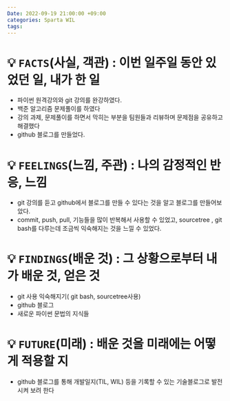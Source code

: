 ```yaml
---
Date: 2022-09-19 21:00:00 +09:00
categories: Sparta WIL
tags:
---
```


# 💡 **`FACTS`(사실, 객관)** : 이번 일주일 동안 있었던 일, 내가 한 일

- 파이썬 원격강의와 git 강의를 완강하였다.
- 백준 알고리즘 문제풀이를 하였다
- 강의 과제, 문제풀이를 하면서 막히는 부분을 팀원들과 리뷰하며 문제점을 공유하고 해결했다
- github 블로그를 만들었다.

# 💡 **`FEELINGS`(느낌, 주관)** : 나의 감정적인 반응, 느낌

- git 강의를 듣고 github에서 블로그를 만들 수 있다는 것을 알고 블로그를 만들어보았다.
- commit, push, pull, 기능들을 많이 반복해서 사용할 수 있었고, sourcetree , git bash를 다루는데 조금씩 익숙해지는 것을 느낄 수 있었다.

# 💡 **`FINDINGS`(배운 것)** : 그 상황으로부터 내가 배운 것, 얻은 것

- git 사용 익숙해지기( git bash, sourcetree사용)
- github 블로그
- 새로운 파이썬 문법의 지식들

# 💡 **`FUTURE`(미래)** : 배운 것을 미래에는 어떻게 적용할 지

- github 블로그를 통해 개발일지(TIL, WIL) 등을 기록할 수 있는 기술블로그로 발전시켜 보려 한다
